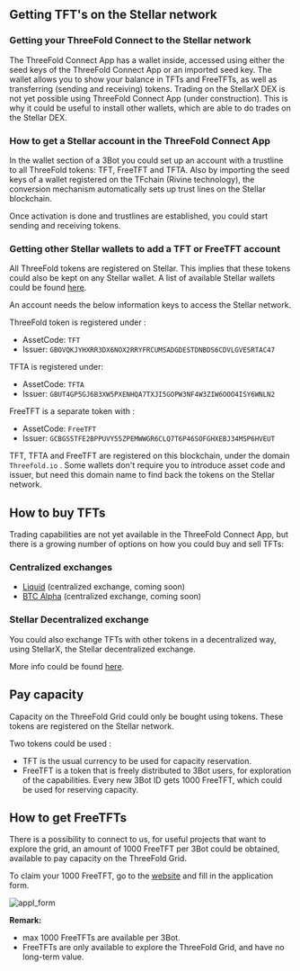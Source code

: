 ## Getting TFT's on the Stellar network

<!--
TODO Generic description to get yourself / your 3Bot.connect on the stellar network and get (free) TFT's
-->

### Getting your ThreeFold Connect to the Stellar network

The ThreeFold Connect App has a wallet inside, accessed using either the seed keys of the ThreeFold Connect App or an imported seed key. 
The wallet allows you to show your balance in TFTs and FreeTFTs, as well as transferring (sending and receiving) tokens. 
Trading on the StellarX DEX is not yet possible using ThreeFold Connect App (under construction). This is why it could be useful to install other wallets, which are able to do trades on the Stellar DEX. 

### How to get a Stellar account in the ThreeFold Connect App

In the wallet section of a 3Bot you could set up an account with a trustline to all ThreeFold tokens: TFT, FreeTFT and TFTA. 
Also by importing the seed keys of a wallet registered on the TFchain (Rivine technology), the conversion mechanism automatically sets up trust lines on the Stellar blockchain. 

Once activation is done and trustlines are established, you could start sending and receiving tokens. 

### Getting other Stellar wallets to add a TFT or FreeTFT account

All ThreeFold tokens are registered on Stellar. This implies that these tokens could also be kept on any Stellar wallet.
A list of available Stellar wallets could be found [here](https://www.stellar.org/ecosystem/projects?tab=wallets#directory). 

An account needs the below information keys to access the Stellar network. 

ThreeFold token is registered under : 

- AssetCode: `TFT`
- Issuer: `GBOVQKJYHXRR3DX6NOX2RRYFRCUMSADGDESTDNBDS6CDVLGVESRTAC47`

TFTA is registered under:

- AssetCode: `TFTA`
- Issuer: `GBUT4GP5GJ6B3XW5PXENHQA7TXJI5GOPW3NF4W3ZIW6OOO4ISY6WNLN2`

FreeTFT is a separate token with : 

- AssetCode: `FreeTFT`
- Issuer: `GCBGS5TFE2BPPUVY55ZPEMWWGR6CLQ7T6P46SOFGHXEBJ34MSP6HVEUT`

TFT, TFTA and FreeTFT are registered on this blockchain, under the domain `Threefold.io` . Some wallets don't require you to introduce asset code and issuer, but need this domain name to find back the tokens on the Stellar network.

## How to buy TFTs

Trading capabilities are not yet available in the ThreeFold Connect App, but there is a growing number of options on how you could buy and sell TFTs:

### Centralized exchanges

- [Liquid](https://www.liquid.com/) (centralized exchange, coming soon)
- [BTC Alpha](https://btc-alpha.com/en/) (centralized exchange, coming soon)

### Stellar Decentralized exchange

You could also exchange TFTs with other tokens in a decentralized way, using StellarX, the Stellar decentralized exchange. 

More info could be found [here](tft_stellarx.md).

## Pay capacity

Capacity on the ThreeFold Grid could only be bought using tokens. These tokens are registered on the Stellar network. 

Two tokens could be used : 

- TFT is the usual currency to be used for capacity reservation. 
- FreeTFT is a token that is freely distributed to 3Bot users, for exploration of the capabilities. Every new 3Bot ID gets 1000 FreeTFT, which could be used for reserving capacity.

## How to get FreeTFTs

There is a possibility to connect to us, for useful projects that want to explore the grid, an amount of 1000 FreeTFT per 3Bot could be obtained, available to pay capacity on the ThreeFold Grid. 

To claim your 1000 FreeTFT, go to the [website](https://www.getfreetft.Threefold.io) and fill in the application form.

![appl_form](./img/getfreetft_application_form.png ':size=500x620')

<!--- TODO add FreeTFT faucet website, testnet already available :
https://testnet.Threefold.io/Threefoldfoundation/stellar_faucet --->

<b/> Remark: </b> 

- max 1000 FreeTFTs are available per 3Bot. 
- FreeTFTs are only available to explore the ThreeFold Grid, and have no long-term value. 

